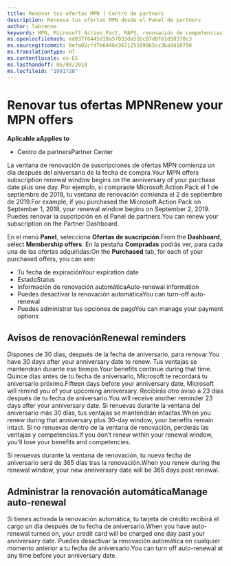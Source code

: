 ```yaml
---
title: Renovar tus ofertas MPN | Centro de partners
description: Renueva tus ofertas MPN desde el Panel de partners
author: labrenne
keywords: MPN, Microsoft Action Pact, MAPS, renovación de competencias, fecha de renovación
ms.openlocfilehash: ed037f6445d18a57033da51bc87d8f61d58370c3
ms.sourcegitcommit: 0efa02cfd7b6446e3671251090b5cc3ba9d10798
ms.translationtype: HT
ms.contentlocale: es-ES
ms.lasthandoff: 06/08/2018
ms.locfileid: "1991728"
---
```

# <a name="renew-your-mpn-offers"></a><span data-ttu-id="0ff6a-104">Renovar tus ofertas MPN</span><span class="sxs-lookup"><span data-stu-id="0ff6a-104">Renew your MPN offers</span></span>

**<span data-ttu-id="0ff6a-105">Aplicable a</span><span class="sxs-lookup"><span data-stu-id="0ff6a-105">Applies to</span></span>**

- <span data-ttu-id="0ff6a-106">Centro de partners</span><span class="sxs-lookup"><span data-stu-id="0ff6a-106">Partner Center</span></span>

<span data-ttu-id="0ff6a-107">La ventana de renovación de suscripciones de ofertas MPN comienza un día después del aniversario de la fecha de compra.</span><span class="sxs-lookup"><span data-stu-id="0ff6a-107">Your MPN offers subscription renewal window begins on the anniversary of your purchase date plus one day.</span></span> <span data-ttu-id="0ff6a-108">Por ejemplo, si compraste Microsoft Action Pack el 1 de septiembre de 2018, tu ventana de renovación comienza el 2 de septiembre de 2019.</span><span class="sxs-lookup"><span data-stu-id="0ff6a-108">For example, if you purchased the Microsoft Action Pack on September 1, 2018, your renewal window begins on September 2, 2019.</span></span> <span data-ttu-id="0ff6a-109">Puedes renovar la suscripción en el Panel de partners.</span><span class="sxs-lookup"><span data-stu-id="0ff6a-109">You can renew your subscription on the Partner Dashboard.</span></span>

<span data-ttu-id="0ff6a-110">En el menú **Panel**, selecciona **Ofertas de suscripción**.</span><span class="sxs-lookup"><span data-stu-id="0ff6a-110">From the **Dashboard**, select **Membership offers**.</span></span>
<span data-ttu-id="0ff6a-111">En la pestaña **Compradas** podrás ver, para cada una de las ofertas adquiridas:</span><span class="sxs-lookup"><span data-stu-id="0ff6a-111">On the **Purchased** tab, for each of your purchased offers, you can see:</span></span>

- <span data-ttu-id="0ff6a-112">Tu fecha de expiración</span><span class="sxs-lookup"><span data-stu-id="0ff6a-112">Your expiration date</span></span>
- <span data-ttu-id="0ff6a-113">Estado</span><span class="sxs-lookup"><span data-stu-id="0ff6a-113">Status</span></span>
- <span data-ttu-id="0ff6a-114">Información de renovación automática</span><span class="sxs-lookup"><span data-stu-id="0ff6a-114">Auto-renewal information</span></span>
- <span data-ttu-id="0ff6a-115">Puedes desactivar la renovación automática</span><span class="sxs-lookup"><span data-stu-id="0ff6a-115">You can turn-off auto-renewal</span></span>
- <span data-ttu-id="0ff6a-116">Puedes administrar tus opciones de pago</span><span class="sxs-lookup"><span data-stu-id="0ff6a-116">You can manage your payment options</span></span>

## <a name="renewal-reminders"></a><span data-ttu-id="0ff6a-117">Avisos de renovación</span><span class="sxs-lookup"><span data-stu-id="0ff6a-117">Renewal reminders</span></span>

<span data-ttu-id="0ff6a-118">Dispones de 30 días, después de la fecha de aniversario, para renovar.</span><span class="sxs-lookup"><span data-stu-id="0ff6a-118">You have 30 days after your anniversary date to renew.</span></span> <span data-ttu-id="0ff6a-119">Tus ventajas se mantendrán durante ese tiempo.</span><span class="sxs-lookup"><span data-stu-id="0ff6a-119">Your benefits continue during that time.</span></span> <span data-ttu-id="0ff6a-120">Quince días antes de tu fecha de aniversario, Microsoft te recordará tu aniversario próximo.</span><span class="sxs-lookup"><span data-stu-id="0ff6a-120">Fifteen days before your anniversary date, Microsoft will remind you of your upcoming anniversary.</span></span> <span data-ttu-id="0ff6a-121">Recibirás otro aviso a 23 días después de tu fecha de aniversario.</span><span class="sxs-lookup"><span data-stu-id="0ff6a-121">You will receive another reminder 23 days after your anniversary date.</span></span> <span data-ttu-id="0ff6a-122">Si renuevas durante la ventana del aniversario más 30 días, tus ventajas se mantendrán intactas.</span><span class="sxs-lookup"><span data-stu-id="0ff6a-122">When you renew during that anniversary plus 30-day window, your benefits remain intact.</span></span> <span data-ttu-id="0ff6a-123">Si no renuevas dentro de la ventana de renovación, perderás las ventajas y competencias.</span><span class="sxs-lookup"><span data-stu-id="0ff6a-123">If you don’t renew within your renewal window, you’ll lose your benefits and competencies.</span></span>

<span data-ttu-id="0ff6a-124">Si renuevas durante la ventana de renovación, tu nueva fecha de aniversario será de 365 días tras la renovación.</span><span class="sxs-lookup"><span data-stu-id="0ff6a-124">When you renew during the renewal window, your new anniversary date will be 365 days post renewal.</span></span>

## <a name="manage-auto-renewal"></a><span data-ttu-id="0ff6a-125">Administrar la renovación automática</span><span class="sxs-lookup"><span data-stu-id="0ff6a-125">Manage auto-renewal</span></span>

<span data-ttu-id="0ff6a-126">Si tienes activada la renovación automática, tu tarjeta de crédito recibirá el cargo un día después de tu fecha de aniversario.</span><span class="sxs-lookup"><span data-stu-id="0ff6a-126">When you have auto-renewal turned on, your credit card will be charged one day past your anniversary date.</span></span> <span data-ttu-id="0ff6a-127">Puedes desactivar la renovación automática en cualquier momento anterior a tu fecha de aniversario.</span><span class="sxs-lookup"><span data-stu-id="0ff6a-127">You can turn off auto-renewal at any time before your anniversary date.</span></span>